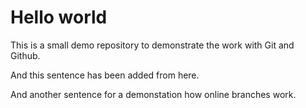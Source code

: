 # Hello world

This is a small demo repository to demonstrate the work with Git and Github.

And this sentence has been added from here.

And another sentence for a demonstation how online branches work. 
